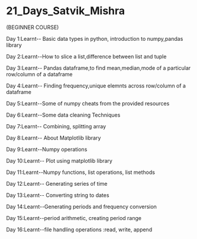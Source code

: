 # 21_Days_Satvik_Mishra
(BEGINNER COURSE)

Day 1:Learnt-- Basic data types in python, introduction to numpy,pandas library

Day 2:Learnt--How to slice a list,difference between list and tuple

Day 3:Learnt-- Pandas dataframe,to find mean,median,mode of a particular row/column of a dataframe

Day 4:Learnt-- Finding  frequency,unique elemnts across row/column of a dataframe

Day 5:Learnt--Some of numpy cheats from the provided resources

Day 6:Learnt--Some data cleaning Techniques

Day 7:Learnt-- Combining, splitting array 

Day 8:Learnt-- About Matplotlib library

Day 9:Learnt--Numpy operations

Day 10:Learnt-- Plot using matplotlib library

Day 11:Learnt--Numpy functions, list operations, list methods

Day 12:Learnt-- Generating series of time

Day 13:Learnt-- Converting string to dates

Day 14:Learnt--Generating periods and frequency conversion

Day 15:Learnt--period arithmetic, creating period range

Day 16:Learnt--file handling operations :read, write, append















